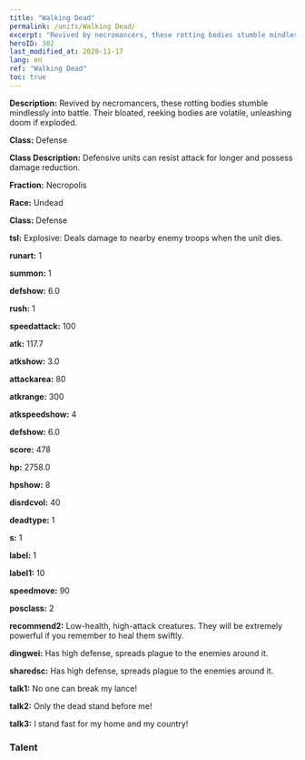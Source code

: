 ```yaml
---
title: "Walking Dead"
permalink: /units/Walking Dead/
excerpt: "Revived by necromancers, these rotting bodies stumble mindlessly into battle. Their bloated, reeking bodies are volatile, unleashing doom if exploded."
heroID: 302
last_modified_at: 2020-11-17
lang: en
ref: "Walking Dead"
toc: true
---
```

 **Description:** Revived by necromancers, these rotting bodies stumble mindlessly into battle. Their bloated, reeking bodies are volatile, unleashing doom if exploded.

 **Class:** Defense

 **Class Description:** Defensive units can resist attack for longer and possess damage reduction.

 **Fraction:** Necropolis

 **Race:** Undead

 **Class:** Defense

 **tsl:** Explosive: Deals damage to nearby enemy troops when the unit dies.

 **runart:** 1

 **summon:** 1

 **defshow:** 6.0

 **rush:** 1

 **speedattack:** 100

 **atk:** 117.7

 **atkshow:** 3.0

 **attackarea:** 80

 **atkrange:** 300

 **atkspeedshow:** 4

 **defshow:** 6.0

 **score:** 478

 **hp:** 2758.0

 **hpshow:** 8

 **disrdcvol:** 40

 **deadtype:** 1

 **s:** 1

 **label:** 1

 **label1:** 10

 **speedmove:** 90

 **posclass:** 2

 **recommend2:** Low-health, high-attack creatures. They will be extremely powerful if you remember to heal them swiftly.

 **dingwei:** Has high defense, spreads plague to the enemies around it.

 **sharedsc:** Has high defense, spreads plague to the enemies around it.

 **talk1:** No one can break my lance!

 **talk2:** Only the dead stand before me!

 **talk3:** I stand fast for my home and my country!

### Talent
